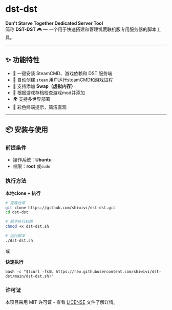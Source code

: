 # dst-dst
**Don't Starve Together Dedicated Server Tool**  
简称 **DST-DST** 🎮 — 一个用于快速搭建和管理饥荒联机版专用服务器的脚本工具。    

---
## ✨ 功能特性
- 🚀 一键安装 SteamCMD、游戏依赖和 DST 服务端
- 👤 自动创建 `steam` 用户运行steamCMD和游戏进程
- 💾 支持添加 **Swap（虚拟内存）**
- 📑 根据游戏存档检查游戏mod并添加
- 🌍 支持多世界部署
- 🎨 彩色终端提示，简洁直观

---

## 📦 安装与使用
### 前提条件
- 操作系统：**Ubuntu**
- 权限：**root** 或`sudo` 

### 执行方法

**本地clone + 执行**
```bash
# 克隆仓库
git clone https://github.com/shiwivi/dst-dst.git
cd dst-dst

# 赋予执行权限
chmod +x dst-dst.sh

# 运行脚本
./dst-dst.sh
```
或

**快速执行**
```
bash -c "$(curl -fsSL https://raw.githubusercontent.com/shiwivi/dst-dst/main/dst-dst.sh)"
```

### 许可证

本项目采用 MIT 许可证 - 查看 [LICENSE](LICENSE) 文件了解详情。

